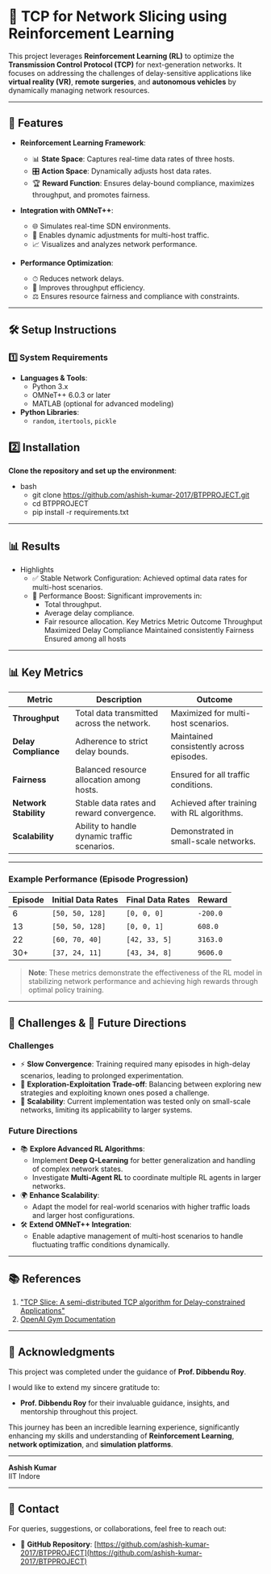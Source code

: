 # 📡 TCP for Network Slicing using Reinforcement Learning

This project leverages **Reinforcement Learning (RL)** to optimize the **Transmission Control Protocol (TCP)** for next-generation networks. It focuses on addressing the challenges of delay-sensitive applications like **virtual reality (VR)**, **remote surgeries**, and **autonomous vehicles** by dynamically managing network resources.

---

## 🚀 Features

- **Reinforcement Learning Framework**:
  - 📊 **State Space**: Captures real-time data rates of three hosts.
  - 🎛 **Action Space**: Dynamically adjusts host data rates.
  - 🏆 **Reward Function**: Ensures delay-bound compliance, maximizes throughput, and promotes fairness.

- **Integration with OMNeT++**:
  - 🌐 Simulates real-time SDN environments.
  - 🔄 Enables dynamic adjustments for multi-host traffic.
  - 📈 Visualizes and analyzes network performance.

- **Performance Optimization**:
  - ⏱ Reduces network delays.
  - 📡 Improves throughput efficiency.
  - ⚖ Ensures resource fairness and compliance with constraints.

---

## 🛠 Setup Instructions

### 1️⃣ System Requirements
- **Languages & Tools**:
  - Python 3.x
  - OMNeT++ 6.0.3 or later
  - MATLAB (optional for advanced modeling)
- **Python Libraries**:
  - `random`, `itertools`, `pickle`

## 2️⃣ Installation
**Clone the repository and set up the environment**:
- bash 
  - git clone https://github.com/ashish-kumar-2017/BTPPROJECT.git
  - cd BTPPROJECT
  - pip install -r requirements.txt
---
## 📊 Results
- Highlights
  - ✅ Stable Network Configuration: Achieved optimal data rates for multi-host scenarios.
  - 🚀 Performance Boost: Significant improvements in:
    - Total throughput.
    - Average delay compliance.
    - Fair resource allocation.
Key Metrics
Metric	Outcome
Throughput	Maximized
Delay Compliance	Maintained consistently
Fairness	Ensured among all hosts

---
## 📊 Key Metrics

| **Metric**                | **Description**                                    | **Outcome**                                    |
|---------------------------|----------------------------------------------------|-----------------------------------------------|
| **Throughput**            | Total data transmitted across the network.         | Maximized for multi-host scenarios.           |
| **Delay Compliance**      | Adherence to strict delay bounds.                  | Maintained consistently across episodes.      |
| **Fairness**              | Balanced resource allocation among hosts.          | Ensured for all traffic conditions.           |
| **Network Stability**     | Stable data rates and reward convergence.          | Achieved after training with RL algorithms.   |
| **Scalability**           | Ability to handle dynamic traffic scenarios.       | Demonstrated in small-scale networks.         |

---

### Example Performance (Episode Progression)
| **Episode** | **Initial Data Rates**  | **Final Data Rates**  | **Reward**  |
|-------------|-------------------------|-----------------------|-------------|
| 6           | `[50, 50, 128]`         | `[0, 0, 0]`           | `-200.0`    |
| 13          | `[50, 50, 128]`         | `[0, 0, 1]`           | `608.0`     |
| 22          | `[60, 70, 40]`          | `[42, 33, 5]`         | `3163.0`    |
| 30+         | `[37, 24, 11]`          | `[43, 34, 8]`         | `9606.0`    |

> **Note**: These metrics demonstrate the effectiveness of the RL model in stabilizing network performance and achieving high rewards through optimal policy training.
---

## 🛑 Challenges & 🔮 Future Directions

### Challenges
- ⚡ **Slow Convergence**: Training required many episodes in high-delay scenarios, leading to prolonged experimentation.
- 🤖 **Exploration-Exploitation Trade-off**: Balancing between exploring new strategies and exploiting known ones posed a challenge.
- 🔗 **Scalability**: Current implementation was tested only on small-scale networks, limiting its applicability to larger systems.

### Future Directions
- 📚 **Explore Advanced RL Algorithms**:
  - Implement **Deep Q-Learning** for better generalization and handling of complex network states.
  - Investigate **Multi-Agent RL** to coordinate multiple RL agents in larger networks.
- 🌍 **Enhance Scalability**:
  - Adapt the model for real-world scenarios with higher traffic loads and larger host configurations.
- 🛠 **Extend OMNeT++ Integration**:
  - Enable adaptive management of multi-host scenarios to handle fluctuating traffic conditions dynamically.

---

## 📚 References

1. ["TCP Slice: A semi-distributed TCP algorithm for Delay-constrained Applications"](http://arxiv.org/abs/2312.01869v1)
2. [OpenAI Gym Documentation](https://www.gymlibrary.dev/)

---

 ## 🙏 Acknowledgments

This project was completed under the guidance of **Prof. Dibbendu Roy**. 

I would like to extend my sincere gratitude to:
- **Prof. Dibbendu Roy** for their invaluable guidance, insights, and mentorship throughout this project.

This journey has been an incredible learning experience, significantly enhancing my skills and understanding of **Reinforcement Learning**, **network optimization**, and **simulation platforms**.

---

**Ashish Kumar**  
IIT Indore

 ---

## 📨 Contact

For queries, suggestions, or collaborations, feel free to reach out:

- 📂 **GitHub Repository**: [https://github.com/ashish-kumar-2017/BTPPROJECT](https://github.com/ashish-kumar-2017/BTPPROJECT)






